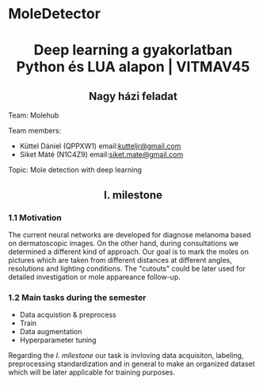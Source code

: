 # MoleDetector
<h1 align="center">Deep learning a gyakorlatban Python és LUA alapon | VITMAV45</h1>
<h2 align="center">Nagy házi feladat</h2>

Team: Molehub

Team members:
* Küttel Dániel (QPPXW1) email:kutteljr@gmail.com
* Siket Máté (N1C4Z9) email:siket.mate@gmail.com


Topic: Mole detection with deep learning

<h2 align="center">I. milestone</h2>

### 1.1 Motivation
The current neural networks are developed for diagnose melanoma based on dermatoscopic images. On the other hand, during consultations we determined a different kind of approach. Our goal is to mark the moles on pictures which are taken from different distances at different angles, resolutions and lighting conditions. The "cutouts" could be later used for detailed investigation or mole appareance follow-up.

### 1.2 Main tasks during the semester
* Data acquistion & preprocess
* Train
* Data augmentation
* Hyperparameter tuning

Regarding the <i>I. milestone</i> our task is invloving data acquisiton, labeling, preprocessing standardization and in general to make an organized dataset which will be later applicable for training purposes.